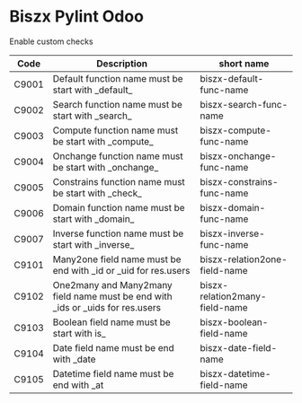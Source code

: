 # Biszx Pylint Odoo
Enable custom checks

Code | Description | short name
--- | --- | ---
C9001 | Default function name must be start with \_default\_ | biszx-default-func-name
C9002 | Search function name must be start with \_search\_ | biszx-search-func-name
C9003 | Compute function name must be start with \_compute\_ | biszx-compute-func-name
C9004 | Onchange function name must be start with \_onchange\_ | biszx-onchange-func-name
C9005 | Constrains function name must be start with \_check\_ | biszx-constrains-func-name
C9006 | Domain function name must be start with \_domain\_ | biszx-domain-func-name
C9007 | Inverse function name must be start with \_inverse\_ | biszx-inverse-func-name
C9101 | Many2one field name must be end with \_id or \_uid for res.users | biszx-relation2one-field-name
C9102 | One2many and Many2many field name must be end with \_ids or \_uids for res.users | biszx-relation2many-field-name
C9103 | Boolean field name must be start with is\_ | biszx-boolean-field-name
C9104 | Date field name must be end with \_date | biszx-date-field-name
C9105 | Datetime field name must be end with \_at | biszx-datetime-field-name

